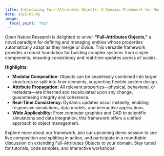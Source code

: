 ```yaml
---
title: Introducing Full-Attributes Objects: A Dynamic Framework for Modular Object Modeling
date: 2025-05-01
image:
  focal_point: 'top'
---
```


Open Nature Research is delighted to unveil **“Full-Attributes Objects,”** a novel paradigm for defining and managing entities whose properties automatically adapt as they merge or divide. This versatile framework provides a robust foundation for building complex systems from simple components, ensuring consistency and real-time updates across all scales.

<!--more-->

**Highlights:**

- **Modular Composition:** Objects can be seamlessly combined into larger structures or split into finer elements, supporting flexible system design.
- **Attribute Propagation:** All relevant properties—physical, behavioral, or metadata—are inherited and recalculated upon any change, guaranteeing integrity and coherence.
- **Real-Time Consistency:** Dynamic updates occur instantly, enabling responsive simulations, data models, and interactive applications.
- **Wide Applicability:** From computer graphics and CAD to scientific simulations and data integration, this framework offers a unified approach to object management.

Explore more about our framework, join our upcoming demo session to see live composition and splitting in action, and participate in a roundtable discussion on extending Full-Attributes Objects to your domain. Stay tuned for tutorials, code samples, and interactive workshops!


